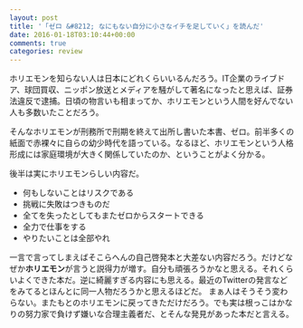 ```yaml
---
layout: post
title: '「ゼロ &#8212; なにもない自分に小さなイチを足していく」を読んだ'
date: 2016-01-18T03:10:44+00:00
comments: true
categories: review
---
```


ホリエモンを知らない人は日本にどれくらいいるんだろう。IT企業のライブドア、球団買収、ニッポン放送とメディアを騒がして著名になったと思えば、証券法違反で逮捕。日頃の物言いも相まってか、ホリエモンという人間を好んでない人も多数いたことだろう。

そんなホリエモンが刑務所で刑期を終えて出所し書いた本書、ゼロ。前半多くの紙面で赤裸々に自らの幼少時代を語っている。なるほど、ホリエモンという人格形成には家庭環境が大きく関係していたのか、ということがよく分かる。

後半は実にホリエモンらしい内容だ。

- 何もしないことはリスクである
- 挑戦に失敗はつきものだ
- 全てを失ったとしてもまたゼロからスタートできる
- 全力で仕事をする
- やりたいことは全部やれ

一言で言ってしまえばそこらへんの自己啓発本と大差ない内容だろう。だけどなぜか**ホリエモン**が言うと説得力が増す。自分も頑張ろうかなと思える。それくらいよくできた本だ。逆に綺麗すぎる内容にも思える。最近のTwitterの発言などをみてるとほんとに同一人物だろうかと思えるほどだ。
まぁ人はそうそう変わらない。またもとのホリエモンに戻ってきただけだろう。でも実は根っこはかなりの努力家で負けず嫌いな合理主義者だ、とそんな発見があった本だと言える。
